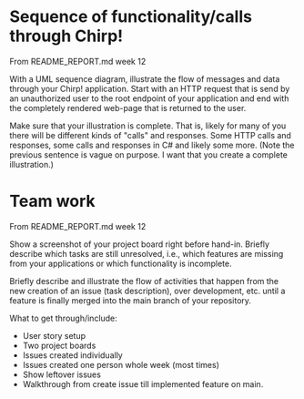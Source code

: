 # Sequence of functionality/calls through Chirp!

From README_REPORT.md week 12

With a UML sequence diagram, illustrate the flow of messages and data through your Chirp! application. Start with an HTTP request that is send by an unauthorized user to the root endpoint of your application and end with the completely rendered web-page that is returned to the user.


Make sure that your illustration is complete. That is, likely for many of you there will be different kinds of "calls" and responses. Some HTTP calls and responses, some calls and responses in C# and likely some more. (Note the previous sentence is vague on purpose. I want that you create a complete illustration.)

# Team work

From README_REPORT.md week 12

Show a screenshot of your project board right before hand-in. Briefly describe which tasks are still unresolved, i.e., which features are missing from your applications or which functionality is incomplete.

Briefly describe and illustrate the flow of activities that happen from the new creation of an issue (task description), over development, etc. until a feature is finally merged into the main branch of your repository.

What to get through/include:
- User story setup
- Two project boards
- Issues created individually 
- Issues created one person whole week (most times)
- Show leftover issues
- Walkthrough from create issue till implemented feature on main.